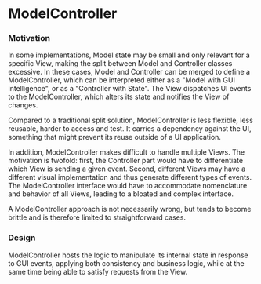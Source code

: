 # ModelController

### Motivation

In some implementations, Model state may be small and only relevant 
for a specific View, making the split between Model and Controller 
classes excessive. In these cases, Model and Controller 
can be merged to define a ModelController, which can be interpreted 
either as a "Model with GUI intelligence", or as a "Controller 
with State". The View dispatches UI events to the ModelController,
which alters its state and notifies the View of changes.

Compared to a traditional split solution, ModelController is 
less flexible, less reusable, harder to access and test. 
It carries a dependency against the UI, something that might 
prevent its reuse outside of a UI application. 

In addition, ModelController makes difficult to handle multiple Views.
The motivation is twofold: first, the Controller part would have to 
differentiate which View is sending a given event. Second, 
different Views may have a different visual implementation and thus 
generate different types of events. The ModelController interface 
would have to accommodate nomenclature and behavior of all Views, 
leading to a bloated and complex interface.

A ModelController approach is not necessarily wrong, but tends to become
brittle and is therefore limited to straightforward cases.

### Design

ModelController hosts the logic to manipulate its internal state 
in response to GUI events, applying both consistency and business logic,
while at the same time being able to satisfy requests from the View. 


